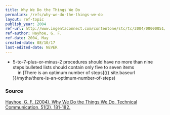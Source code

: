 ```yaml
---
title: Why We Do the Things We Do
permalink: /refs/why-we-do-the-things-we-do
layout: ref-topic
publish_year: 2004
ref-url: http://www.ingentaconnect.com/contentone/stc/tc/2004/00000051/00000002/art00002
ref-author: Hayhoe, G. F.
ref-date: 2004, May
created-date: 08/10/17
last-edited-date: NEVER
---
```


* 5-to-7-plus-or-minus-2
procedures should have no more than nine steps
bulleted lists should contain only five to seven items <br />&nbsp;&nbsp;&nbsp;&nbsp;in [There is an optimum number of steps]({{ site.baseurl }}/myths/there-is-an-optimum-number-of-steps)

### Source

[Hayhoe, G. F. (2004). Why We Do the Things We Do. Technical Communication, 51(2), 181-182.](http://www.ingentaconnect.com/contentone/stc/tc/2004/00000051/00000002/art00002)
